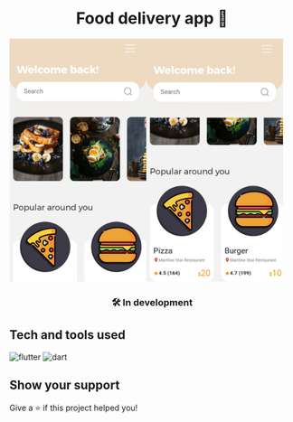<h1 align="center">Food delivery app 🍔</h1>

<img align="left" src="/assets/images/screen_1.jpg" width="48%" />
<img src="/assets/images/screen_2.jpg" width="48%" />

<h3 align="center">🛠️ In development</h3>


## Tech and tools used
<p align="left">
<img src="https://www.vectorlogo.zone/logos/flutterio/flutterio-icon.svg" alt="flutter" width="40" height="40"/>
<img src="https://www.vectorlogo.zone/logos/dartlang/dartlang-icon.svg" alt="dart" width="40" height="40"/>
</p>


## Show your support

Give a ⭐️ if this project helped you!
